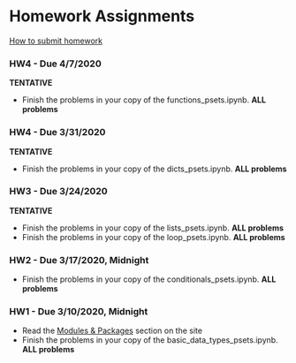 # Homework Assignments

[How to submit homework](#out/intro/faq)


### HW4 - Due 4/7/2020
**TENTATIVE**

* Finish the problems in your copy of the functions_psets.ipynb. **ALL problems**

### HW4 - Due 3/31/2020
**TENTATIVE**

* Finish the problems in your copy of the dicts_psets.ipynb. **ALL problems**

### HW3 - Due 3/24/2020
**TENTATIVE**

* Finish the problems in your copy of the lists_psets.ipynb. **ALL problems**
* Finish the problems in your copy of the loop_psets.ipynb. **ALL problems**


### HW2 - Due 3/17/2020, Midnight

* Finish the problems in your copy of the conditionals_psets.ipynb. **ALL problems**

### HW1 - Due 3/10/2020, Midnight

* Read the [Modules & Packages](https://mottaquikarim.github.io/PYTH225/#out/topics/modules) section on the site
* Finish the problems in your copy of the basic_data_types_psets.ipynb. **ALL problems**

